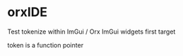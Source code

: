 # orxIDE

Test tokenize within ImGui / Orx
  ImGui widgets first target

token is a function pointer

